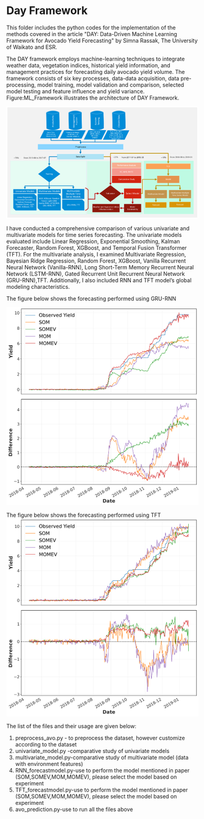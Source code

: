# Day Framework
This folder includes the python codes for the implementation of the methods covered in the article "DAY: Data-Driven Machine Learning Framework for Avocado Yield Forecasting" by Simna Rassak, The University of Waikato and ESR.

The DAY framework employs machine-learning techniques to integrate weather data, vegetation indices, historical yield information, and management practices for forecasting daily avocado yield volume. The framework consists of six key processes, data-data acquisition, data pre-processing, model training, model validation and comparison, selected model testing and feature influence and yield variance. Figure:ML_Framework illustrates the architecture of DAY Framework.

<img src="images/ML_Framework.png" width="\linewidth"/>

I have conducted a comprehensive comparison of various univariate and multivariate models for time series forecasting. The univariate models evaluated include Linear Regression, Exponential Smoothing, Kalman Forecaster, Random Forest, XGBoost, and Temporal Fusion Transformer (TFT). For the multivariate analysis, I examined Multivariate Regression, Bayesian Ridge Regression, Random Forest, XGBoost, Vanilla Recurrent Neural Network (Vanilla-RNN), Long Short-Term Memory Recurrent Neural Network (LSTM-RNN), Gated Recurrent Unit Recurrent Neural Network (GRU-RNN),TFT.  Additionally, I also included RNN and TFT model’s global modeling characteristics. 

The figure below shows the forecasting performed using GRU-RNN

<img src="images/RNN_Forecastplot.png" width="\linewidth"/>

The figure below shows the forecasting performed using TFT
<img src="images/TFT_Forecastplot.png" width="\linewidth"/>

The list of the files and their usage are given below:
1. preprocess_avo.py - to preprocess the dataset, however customize according to the dataset
2. univariate_model.py -comparative study of univariate models
3. multivariate_model.py-comparative study of multivariate model (data with environment features)
4. RNN_forecastmodel.py-use to perform the model mentioned in paper (SOM,SOMEV,MOM,MOMEV), please select the model based on experiment
5. TFT_forecastmodel.py-use to perform the model mentioned in paper (SOM,SOMEV,MOM,MOMEV), please select the model based on experiment
6. avo_prediction.py-use to run all the files above
